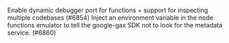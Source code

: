 Enable dynamic debugger port for functions + support for inspecting multiple codebases (#6854)
Inject an environment variable in the node functions emulator to tell the google-gax SDK not to look for the metadata service. (#6860)
